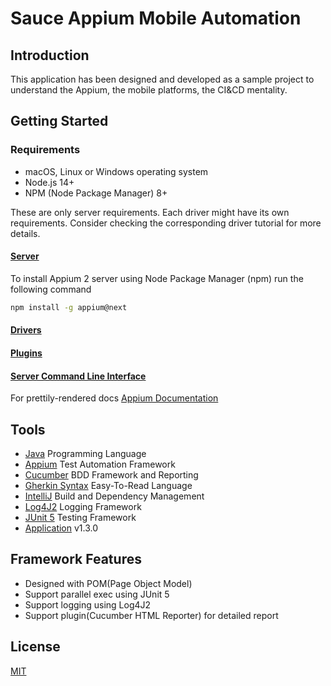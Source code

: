 # Sauce Appium Mobile Automation

## Introduction
This application has been designed and developed as a sample project to understand the Appium, the mobile platforms, the CI&CD mentality.

## Getting Started
### Requirements
- macOS, Linux or Windows operating system
- Node.js 14+
- NPM (Node Package Manager) 8+

These are only server requirements. Each driver might have its own requirements. Consider checking the corresponding driver tutorial for more details.

#### [Server](https://github.com/appium/appium#server)
To install Appium 2 server using Node Package Manager (npm) run the following command
```bash
npm install -g appium@next
```
#### [Drivers](https://github.com/appium/appium#drivers)
#### [Plugins](https://github.com/appium/appium#plugins)
#### [Server Command Line Interface](https://github.com/appium/appium#server-command-line-interface)

For prettily-rendered docs [Appium Documentation](https://appium.io/docs/en/about-appium/getting-started)

## Tools
- [Java](https://www.java.com) Programming Language
- [Appium](https://appium.io/) Test Automation Framework
- [Cucumber](https://cucumber.io/) BDD Framework and Reporting
- [Gherkin Syntax](https://cucumber.io/docs/gherkin/) Easy-To-Read Language
- [IntelliJ](https://www.jetbrains.com/help/idea/work-with-gradle-projects.html#delegate_build_gradle) Build and Dependency Management
- [Log4J2](https://logging.apache.org/log4j/2.x/) Logging Framework
- [JUnit 5](https://junit.org/junit5/) Testing Framework
- [Application](https://github.com/saucelabs/my-demo-app-rn) v1.3.0

## Framework Features
- Designed with POM(Page Object Model)
- Support parallel exec using JUnit 5
- Support logging using Log4J2
- Support plugin(Cucumber HTML Reporter) for detailed report


## License
[MIT](https://choosealicense.com/licenses/mit/)